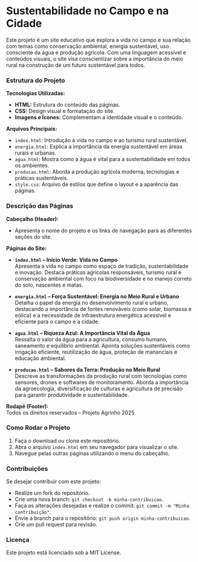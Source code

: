 # Sustentabilidade no Campo e na Cidade

Este projeto é um site educativo que explora a vida no campo e sua relação com temas como conservação ambiental, energia sustentável, uso consciente da água e produção agrícola. Com uma linguagem acessível e conteúdos visuais, o site visa conscientizar sobre a importância do meio rural na construção de um futuro sustentável para todos.

### Estrutura do Projeto

**Tecnologias Utilizadas:**

- **HTML:** Estrutura do conteúdo das páginas.
- **CSS:** Design visual e formatação do site.
- **Imagens e Ícones:** Complementam a identidade visual e o conteúdo.

**Arquivos Principais:**

- `index.html`: Introdução à vida no campo e ao turismo rural sustentável.
- `energia.html`: Explica a importância da energia sustentável em áreas rurais e urbanas.
- `agua.html`: Mostra como a água é vital para a sustentabilidade em todos os ambientes.
- `producao.html`: Aborda a produção agrícola moderna, tecnologias e práticas sustentáveis.
- `style.css`: Arquivo de estilos que define o layout e a aparência das páginas.

### Descrição das Páginas

**Cabeçalho (Header):**

- Apresenta o nome do projeto e os links de navegação para as diferentes seções do site.

**Páginas do Site:**

- **`index.html` – Início Verde: Vida no Campo**  
  Apresenta a vida no campo como espaço de tradição, sustentabilidade e inovação. Destaca práticas agrícolas responsáveis, turismo rural e conservação ambiental com foco na biodiversidade e no manejo correto do solo, nascentes e matas.

- **`energia.html` – Força Sustentável: Energia no Meio Rural e Urbano**  
  Detalha o papel da energia no desenvolvimento rural e urbano, destacando a importância de fontes renováveis (como solar, biomassa e eólica) e a necessidade de infraestrutura energética acessível e eficiente para o campo e a cidade.

- **`agua.html` – Riqueza Azul: A Importância Vital da Água**  
  Ressalta o valor da água para a agricultura, consumo humano, saneamento e equilíbrio ambiental. Aponta soluções sustentáveis como irrigação eficiente, reutilização de água, proteção de mananciais e educação ambiental.

- **`producao.html` – Sabores da Terra: Produção no Meio Rural**  
  Descreve as transformações da produção rural com tecnologias como sensores, drones e softwares de monitoramento. Aborda a importância da agroecologia, diversificação de culturas e agricultura de precisão para garantir produtividade e sustentabilidade.

**Rodapé (Footer):**  
Todos os direitos reservados – Projeto Agrinho 2025.

### Como Rodar o Projeto

1. Faça o download ou clone este repositório.
2. Abra o arquivo `index.html` em seu navegador para visualizar o site.
3. Navegue pelas outras páginas utilizando o menu do cabeçalho.

### Contribuições

Se desejar contribuir com este projeto:

- Realize um fork do repositório.
- Crie uma nova branch: `git checkout -b minha-contribuicao`.
- Faça as alterações desejadas e realize o commit: `git commit -m "Minha contribuição"`.
- Envie a branch para o repositório: `git push origin minha-contribuicao`.
- Crie um pull request para revisão.

### Licença

Este projeto está licenciado sob a MIT License.
